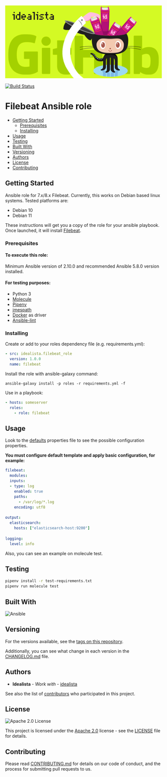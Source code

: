 ![Logo](https://raw.githubusercontent.com/idealista/filebeat_role/master/logo.gif)

[![Build Status](https://travis-ci.com/idealista/filebeat_role.png)](https://travis-ci.com/idealista/filebeat_role)

# Filebeat Ansible role

- [Getting Started](#getting-started)
  - [Prerequisites](#prerequisites)
  - [Installing](#installing)
- [Usage](#usage)
- [Testing](#testing)
- [Built With](#built-with)
- [Versioning](#versioning)
- [Authors](#authors)
- [License](#license)
- [Contributing](#contributing)

## Getting Started

Ansible role for 7.x/8.x Filebeat. Currently, this works on Debian based linux systems. Tested platforms are:

* Debian 10
* Debian 11

These instructions will get you a copy of the role for your ansible playbook. Once launched, it will install [Filebeat](https://www.elastic.co/products/beats/filebeat).
### Prerequisites

#### To execute this role:

Minimum Ansible version of 2.10.0 and recommended Ansible 5.8.0 version installed.

#### For testing purposes:

* Python 3
* [Molecule](https://molecule.readthedocs.io/)
* [Pipenv](https://github.com/pypa/pipenv)
* [jmespath](http://jmespath.org/)
* [Docker](https://www.docker.com/) as driver
* [Ansible-lint](https://docs.ansible.com/ansible-lint/)


### Installing

Create or add to your roles dependency file (e.g. requirements.yml):

```yaml
- src: idealista.filebeat_role
  version: 1.0.0
  name: filebeat
```

Install the role with ansible-galaxy command:

```
ansible-galaxy install -p roles -r requirements.yml -f
```

Use in a playbook:

```yaml
- hosts: someserver
  roles:
    - role: filebeat
```

## Usage

Look to the [defaults](defaults/main.yml) properties file to see the possible configuration properties.

**You must configure default template and apply basic configuration, for example:**
```yaml
filebeat:
  modules:
  inputs:
  - type: log
    enabled: true
    paths:
      - /var/log/*.log
    encoding: utf8

output:
  elasticsearch:
    hosts: ["elasticsearch-host:9200"]

logging:
  level: info
```
Also, you can see an example on molecule test.

## Testing

```sh
pipenv install -r test-requirements.txt
pipenv run molecule test
```

## Built With

![Ansible](https://img.shields.io/badge/ansible-5.8.0-green.svg)

## Versioning

For the versions available, see the [tags on this repository](https://github.com/idealista/filebeat_role/tags).

Additionally, you can see what change in each version in the [CHANGELOG.md](CHANGELOG.md) file.

## Authors

- **Idealista** - *Work with* - [idealista](https://github.com/idealista)

See also the list of [contributors](https://github.com/idealista/filebeat_role/contributors) who participated in this project.

## License

![Apache 2.0 License](https://img.shields.io/hexpm/l/plug.svg)

This project is licensed under the [Apache 2.0](https://www.apache.org/licenses/LICENSE-2.0) license - see the [LICENSE](LICENSE) file for details.

## Contributing

Please read [CONTRIBUTING.md](.github/CONTRIBUTING.md) for details on our code of conduct, and the process for submitting pull requests to us.
